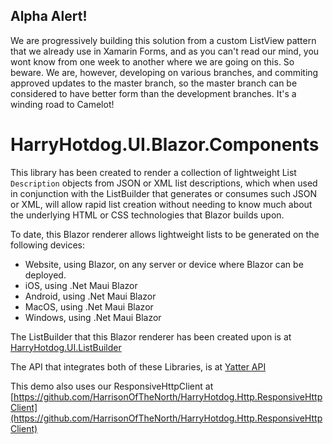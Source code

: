 ## Alpha Alert!

We are progressively building this solution from a custom ListView pattern that we already use in Xamarin Forms, and as you can't read our mind, you wont know from one week to another where we are going on this. So beware. We are, however, developing on various branches, and commiting approved updates to the master branch, so the master branch can be considered to have better form than the development branches. It's a winding road to Camelot!

# HarryHotdog.UI.Blazor.Components

This library has been created to render a collection of lightweight List ```Description``` objects from JSON or XML list descriptions, which when used in conjunction with the ListBuilder that generates or consumes such JSON or XML, will allow rapid list creation without needing to know much about the underlying HTML or CSS technologies that Blazor builds upon.

To date, this Blazor renderer allows lightweight lists to be generated on the following devices:

- Website, using Blazor, on any server or device where Blazor can be deployed.
- iOS, using .Net Maui Blazor
- Android, using .Net Maui Blazor
- MacOS, using .Net Maui Blazor
- Windows, using .Net Maui Blazor

The ListBuilder that this Blazor renderer has been created upon is at [HarryHotdog.UI.ListBuilder](https://github.com/HarrisonOfTheNorth/HarryHotdog.UI.ListBuilder)

The API that integrates both of these Libraries, is at [Yatter API](https://github.com/HarrisonOfTheNorth/Yatter)

This demo also uses our ResponsiveHttpClient at [https://github.com/HarrisonOfTheNorth/HarryHotdog.Http.ResponsiveHttpClient](https://github.com/HarrisonOfTheNorth/HarryHotdog.Http.ResponsiveHttpClient)
